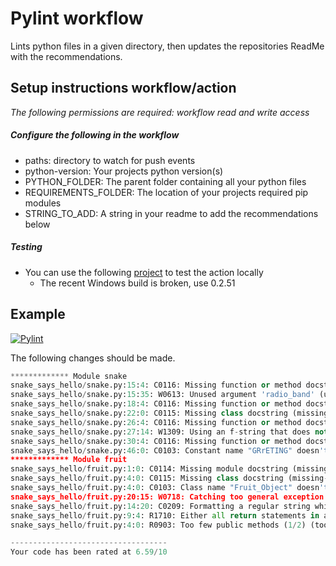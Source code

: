 # Pylint workflow
Lints python files in a given directory, then updates the repositories ReadMe with the recommendations.

## Setup instructions workflow/action
*The following permissions are required: workflow read and write access*
##### Configure the following in the workflow
- paths: directory to watch for push events
- python-version: Your projects python version(s)
- PYTHON_FOLDER: The parent folder containing all your python files
- REQUIREMENTS_FOLDER: The location of your projects required pip modules
- STRING_TO_ADD: A string in your readme to add the recommendations below

##### Testing
- You can use the following [project](https://github.com/nektos/act) to test the action locally
  - The recent Windows build is broken, use 0.2.51


## Example

[![Pylint](https://github.com/tadghh/pylint-workflow/actions/workflows/pylint.yml/badge.svg?branch=main&event=push)](https://github.com/tadghh/pylint-workflow/actions/workflows/pylint.yml)

The following changes should be made.
```python
************* Module snake
snake_says_hello/snake.py:15:4: C0116: Missing function or method docstring (missing-function-docstring)
snake_says_hello/snake.py:15:35: W0613: Unused argument 'radio_band' (unused-argument)
snake_says_hello/snake.py:18:4: C0116: Missing function or method docstring (missing-function-docstring)
snake_says_hello/snake.py:22:0: C0115: Missing class docstring (missing-class-docstring)
snake_says_hello/snake.py:26:4: C0116: Missing function or method docstring (missing-function-docstring)
snake_says_hello/snake.py:27:14: W1309: Using an f-string that does not have any interpolated variables (f-string-without-interpolation)
snake_says_hello/snake.py:30:4: C0116: Missing function or method docstring (missing-function-docstring)
snake_says_hello/snake.py:46:0: C0103: Constant name "GRrETING" doesn't conform to UPPER_CASE naming style (invalid-name)
************* Module fruit
snake_says_hello/fruit.py:1:0: C0114: Missing module docstring (missing-module-docstring)
snake_says_hello/fruit.py:4:0: C0115: Missing class docstring (missing-class-docstring)
snake_says_hello/fruit.py:4:0: C0103: Class name "Fruit_Object" doesn't conform to PascalCase naming style (invalid-name)
snake_says_hello/fruit.py:20:15: W0718: Catching too general exception Exception (broad-exception-caught)
snake_says_hello/fruit.py:14:20: C0209: Formatting a regular string which could be an f-string (consider-using-f-string)
snake_says_hello/fruit.py:9:4: R1710: Either all return statements in a function should return an expression, or none of them should. (inconsistent-return-statements)
snake_says_hello/fruit.py:4:0: R0903: Too few public methods (1/2) (too-few-public-methods)

-----------------------------------
Your code has been rated at 6.59/10

```
